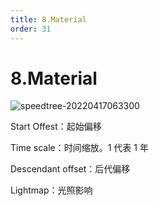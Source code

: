 ```yaml
---
title: 8.Material
order: 31
---
```


# 8.Material

![speedtree-20220417063300](https://cdn.yuelili.com/docs/speedtree/SpeedTree-20220417063300.png)

Start Offest：起始偏移

Time scale：时间缩放。1 代表 1 年

Descendant offset：后代偏移

Lightmap：光照影响

